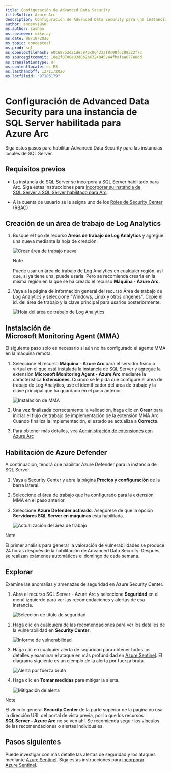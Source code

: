 ```yaml
---
title: Configuración de Advanced Data Security
titleSuffix: Azure Arc
description: Configuración de Advanced Data Security para una instancia de SQL Server habilitada para Azure Arc
author: anosov1960
ms.author: sashan
ms.reviewer: mikeray
ms.date: 09/10/2020
ms.topic: conceptual
ms.prod: sql
ms.openlocfilehash: e0c68752d21de5945c06433af8c08f6208322f7c
ms.sourcegitcommit: 18e2f0706e03d0b2b6324845244fbafaa077a8dd
ms.translationtype: HT
ms.contentlocale: es-ES
ms.lasthandoff: 12/11/2020
ms.locfileid: "97103179"
---
```

# <a name="configure-advanced-data-security-for-azure-arc-enabled-sql-server-instance"></a>Configuración de Advanced Data Security para una instancia de SQL Server habilitada para Azure Arc

Siga estos pasos para habilitar Advanced Data Security para las instancias locales de SQL Server.

## <a name="prerequisites"></a>Requisitos previos

* La instancia de SQL Server se incorpora a SQL Server habilitado para Arc. Siga estas instrucciones para [incorporar su instancia de SQL Server a SQL Server habilitado para Arc](connect.md).

* A la cuenta de usuario se le asigna uno de los [Roles de Security Center (RBAC)](/azure/security-center/security-center-permissions)

## <a name="create-a-log-analytics-workspace"></a>Creación de un área de trabajo de Log Analytics

1. Busque el tipo de recurso __Áreas de trabajo de Log Analytics__ y agregue una nueva mediante la hoja de creación.

   ![Crear área de trabajo nueva](media/configure-advanced-data-security/create-new-log-analytics-workspace.png)

   > [!NOTE]
   > Puede usar un área de trabajo de Log Analytics en cualquier región, así que, si ya tiene una, puede usarla. Pero se recomienda crearla en la misma región en la que se ha creado el recurso __Máquina - Azure Arc__.

1. Vaya a la página de información general del recurso Área de trabajo de Log Analytics y seleccione "Windows, Linux y otros orígenes". Copie el id. del área de trabajo y la clave principal para usarlos posteriormente.

   ![Hoja del área de trabajo de Log Analytics](media/configure-advanced-data-security/log-analytics-workspace-blade.png)

## <a name="install-microsoft-monitoring-agent-mma"></a>Instalación de Microsoft Monitoring Agent (MMA)

El siguiente paso solo es necesario si aún no ha configurado el agente MMA en la máquina remota.

1. Seleccione el recurso __Máquina - Azure Arc__ para el servidor físico o virtual en el que está instalada la instancia de SQL Server y agregue la extensión __Microsoft Monitoring Agent - Azure Arc__ mediante la característica **Extensiones**. Cuando se le pida que configure el área de trabajo de Log Analytics, use el identificador del área de trabajo y la clave principal que ha guardado en el paso anterior.

   ![Instalación de MMA](media/configure-advanced-data-security/install-mma-extension.png)

1. Una vez finalizada correctamente la validación, haga clic en **Crear** para iniciar el flujo de trabajo de implementación de la extensión MMA Arc. Cuando finaliza la implementación, el estado se actualiza a **Correcto**.

1. Para obtener más detalles, vea [Administración de extensiones con Azure Arc](/azure/azure-arc/servers/manage-vm-extensions)

## <a name="enable-azure-defender"></a>Habilitación de Azure Defender

A continuación, tendrá que habilitar Azure Defender para la instancia de SQL Server.

1. Vaya a Security Center y abra la página **Precios y configuración** de la barra lateral.

1. Seleccione el área de trabajo que ha configurado para la extensión MMA en el paso anterior.

1. Seleccione **Azure Defender activado**. Asegúrese de que la opción **Servidores SQL Server en máquinas** está habilitada.

   ![Actualización del área de trabajo](media/configure-advanced-data-security/enable-azure-defender.png)

 > [!NOTE]
   > El primer análisis para generar la valoración de vulnerabilidades se produce 24 horas después de la habilitación de Advanced Data Security. Después, se realizan exámenes automáticos el domingo de cada semana.

## <a name="explore"></a>Explorar

Examine las anomalías y amenazas de seguridad en Azure Security Center.

1. Abra el recurso SQL Server - Azure Arc y seleccione **Seguridad** en el menú izquierdo para ver las recomendaciones y alertas de esa instancia.

   ![Selección de título de seguridad](media/configure-advanced-data-security/security-heading-sql-server-arc.png)

1. Haga clic en cualquiera de las recomendaciones para ver los detalles de la vulnerabilidad en __Security Center__.

   ![Informe de vulnerabilidad](media/configure-advanced-data-security/vulnerabilities-report.png)

1. Haga clic en cualquier alerta de seguridad para obtener todos los detalles y examinar el ataque en más profundidad en [Azure Sentinel](/azure/sentinel/overview). El diagrama siguiente es un ejemplo de la alerta por fuerza bruta.

   ![Alerta por fuerza bruta](media/configure-advanced-data-security/brute-force-alert.png)

1. Haga clic en **Tomar medidas** para mitigar la alerta.

   ![Mitigación de alerta](media/configure-advanced-data-security/brute-force-alert-mitigation.png)

> [!NOTE]
> El vínculo general __Security Center__ de la parte superior de la página no usa la dirección URL del portal de vista previa, por lo que los recursos __SQL Server - Azure Arc__ no se ven ahí. Se recomienda seguir los vínculos de las recomendaciones o alertas individuales.

## <a name="next-steps"></a>Pasos siguientes

Puede investigar con más detalle las alertas de seguridad y los ataques mediante [Azure Sentinel](/azure/sentinel/overview). Siga estas instrucciones para [incorporar Azure Sentinel](/azure/sentinel/connect-data-sources).